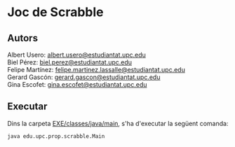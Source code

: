 # Joc de Scrabble

## Autors

Albert Usero: [albert.usero@estudiantat.upc.edu](mailto:albert.usero@estudiantat.upc.edu)\
Biel Pérez: [biel.perez@estudiantat.upc.edu](mailto:biel.perez@estudiantat.upc.edu)\
Felipe Martínez: [felipe.martinez.lassalle@estudiantat.upc.edu](mailto:felipe.martinez.lassalle@estudiantat.upc.edu)\
Gerard Gascón: [gerard.gascon@estudiantat.upc.edu](mailto:gerard.gascon@estudiantat.upc.edu)\
Gina Escofet: [gina.escofet@estudiantat.upc.edu](mailto:gina.escofet@estudiantat.upc.edu)

## Executar

Dins la carpeta [EXE/classes/java/main](EXE/classes/java/main), s'ha d'executar la següent comanda:

```shell
java edu.upc.prop.scrabble.Main
```

